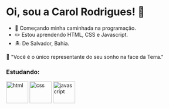 # Oi, sou a Carol Rodrigues! :star2:

- 🌱 Começando minha caminhada na programação.
- ✏️ Estou aprendendo HTML, CSS e Javascript.
- 🏝️ De Salvador, Bahia.

🚀 "Você é o único representante do seu sonho na face da Terra."

### Estudando:
<img src="https://cdn.icon-icons.com/icons2/2845/PNG/512/html_logo_icon_181305.png" alt="html" width="60" height="60" style="max-width:100%;"></img>
<img src="https://cdn.icon-icons.com/icons2/2845/PNG/512/css_logo_icon_181257.png" alt="css" width="60" height="60" style="max-width:100%;"></img>
<img src="https://cdn.icon-icons.com/icons2/2845/PNG/512/javascript_logo_icon_181330.png" alt="javascript" width="60" height="60" style="max-width:100%;"></img>


<!---
CalRodrigues/CalRodrigues is a ✨ special ✨ repository because its `README.md` (this file) appears on your GitHub profile.
You can click the Preview link to take a look at your changes.
--->
